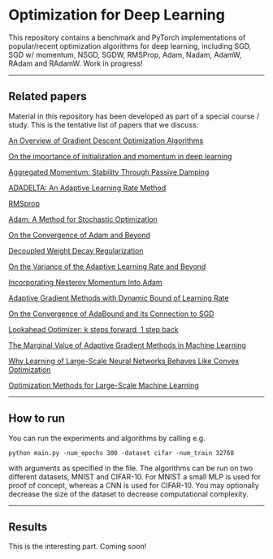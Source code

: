 # Optimization for Deep Learning

This repository contains a benchmark and PyTorch implementations of popular/recent optimization algorithms for deep learning, including SGD, SGD w/ momentum, NSGD, SGDW, RMSProp, Adam, Nadam, AdamW, RAdam and RAdamW. Work in progress!

_____


## Related papers

Material in this repository has been developed as part of a special course / study. This is the tentative list of papers that we discuss:

[An Overview of Gradient Descent Optimization Algorithms](https://arxiv.org/abs/1609.04747)

[On the importance of initialization and momentum in deep learning](https://www.cs.toronto.edu/~fritz/absps/momentum.pdf)

[Aggregated Momentum: Stability Through Passive Damping](https://arxiv.org/abs/1804.00325)

[ADADELTA: An Adaptive Learning Rate Method](https://arxiv.org/abs/1212.5701)

[RMSprop](http://www.cs.toronto.edu/~tijmen/csc321/slides/lecture_slides_lec6.pdf)

[Adam: A Method for Stochastic Optimization](https://arxiv.org/abs/1412.6980)

[On the Convergence of Adam and Beyond](https://arxiv.org/abs/1904.09237)

[Decoupled Weight Decay Regularization](https://arxiv.org/abs/1711.05101)

[On the Variance of the Adaptive Learning Rate and Beyond](https://arxiv.org/abs/1908.03265v1)

[Incorporating Nesterov Momentum Into Adam](https://openreview.net/pdf?id=OM0jvwB8jIp57ZJjtNEZ)

[Adaptive Gradient Methods with Dynamic Bound of Learning Rate](https://arxiv.org/abs/1902.09843)

[On the Convergence of AdaBound and its Connection to SGD](https://arxiv.org/abs/1908.04457v1)

[Lookahead Optimizer: k steps forward, 1 step back](https://arxiv.org/abs/1907.08610)

[The Marginal Value of Adaptive Gradient Methods in Machine Learning](https://arxiv.org/abs/1705.08292)

[Why Learning of Large-Scale Neural Networks Behaves Like Convex Optimization](https://arxiv.org/abs/1903.02140v1)

[Optimization Methods for Large-Scale Machine Learning](https://arxiv.org/abs/1606.04838)


_____


## How to run

You can run the experiments and algorithms by calling e.g.

```python main.py -num_epochs 300 -dataset cifar -num_train 32768 ```

with arguments as specified in the file. The algorithms can be run on two different datasets, MNIST and CIFAR-10. For MNIST a small MLP is used for proof of concept, whereas a CNN is used for CIFAR-10. You may optionally decrease the size of the dataset to decrease computational complexity.

_____


## Results

This is the interesting part. Coming soon!
